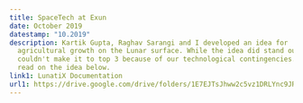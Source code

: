 ```yaml
---
title: SpaceTech at Exun
date: October 2019
datestamp: "10.2019"
description: Kartik Gupta, Raghav Sarangi and I developed an idea for
  agricultural growth on the Lunar surface. While the idea did stand out, we
  couldn't make it to top 3 because of our technological contingencies. You can
  read on the idea below.
link1: LunatiX Documentation
url1: https://drive.google.com/drive/folders/1E7EJTsJhww2c5vz1DRLYnc9JRg6RynOU?usp=sharing
---
```

